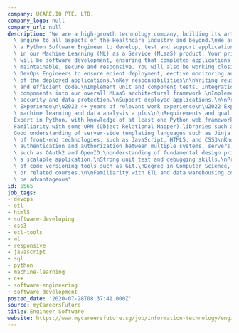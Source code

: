 ```yaml
---
company: UCARE.IO PTE. LTD.
company_logo: null
company_url: null
description: "We are a high-growth technology company, building its articial intelligence\
  \ engine to all aspects of the Healthcare industry and beyond.\nWe are looking for\
  \ a Python Software Engineer to develop, test and support application components\
  \ in our Machine Learning (ML) as a Service (MLaaS) product. Your primary focus\
  \ will be software development, ensuring that completed applications are modular,\
  \ maintainable, secure and responsive. You will also be working closing with our\
  \ DevOps Engineers to ensure ecient deployment, eective monitoring and metering\
  \ of the deployed applications.\nKey responsibilities\n\nWriting reusable, testable,\
  \ and efficient code.\nImplement unit and component tests. Integration of application\
  \ components into our overall MLaaS architectural framework.\nImplementation of\
  \ security and data protection.\nSupport deployed applications.\n\nProfessional\
  \ Experience\n\u2022 4+ years of relevant work experience\n\u2022 Experience in\
  \ machine learning and data analysis a plus\n\nRequirements and qualications\n\n\
  Expert in Python, with knowledge of at least one Python web framework such as Flask.\n\
  Familiarity with some ORM (Object Relational Mapper) libraries such as SQLAlchemy.\n\
  Good understanding of server-side templating languages such as Jinja 2.\nBasic understanding\
  \ of front-end technologies, such as JavaScript, HTML5, and CSS3\nKnowledge of user\
  \ authentication and authorization between multiple systems, servers, and environments\
  \ such as OAuth2 and OpenID.\nUnderstanding of fundamental design principles behind\
  \ a scalable application.\nStrong unit test and debugging skills.\nProficient understanding\
  \ of code versioning tools such as Git.\nDegree in Computer Science, Computer Engineering\
  \ or related courses.\n\nFamiliarity with ETL and data warehousing concepts will\
  \ be advantageous"
id: 5565
job_tags:
- devops
- etl
- html5
- software-developing
- css3
- etl-tools
- ml
- responsive
- javascript
- sql
- python
- machine-learning
- c++
- software-engineering
- software-development
posted_date: '2020-07-28T08:37:41.000Z'
source: myCareersFuture
title: Engineer Software
website: https://www.mycareersfuture.sg/job/information-technology/engineer-software-9d46621ff7163eb7551344e3539826a1
---
```

